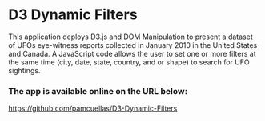 # D3 Dynamic Filters

This application deploys D3.js and DOM Manipulation to present a dataset of UFOs eye-witness reports collected in January 2010 in the United States and Canada. A JavaScript code allows the user to set one or more filters at the same time (city, date, state, country, and or shape) to search for UFO sightings.

### The app is available online on the URL below: 
https://github.com/pamcuellas/D3-Dynamic-Filters
